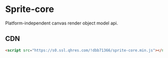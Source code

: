 # Sprite-core

Platform-independent canvas render object model api.

## CDN

```html
<script src="https://s0.ssl.qhres.com/!dbb71366/sprite-core.min.js"></script>
```
